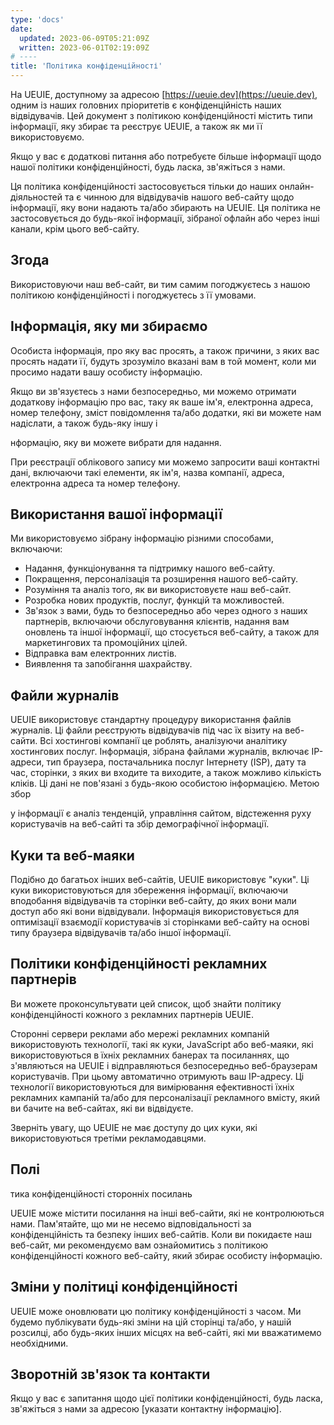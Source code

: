 ```yaml
---
type: 'docs'
date:
  updated: 2023-06-09T05:21:09Z
  written: 2023-06-01T02:19:09Z
# ----
title: 'Політика конфіденційності'
---
```


На UEUIE, доступному за адресою [https://ueuie.dev](https://ueuie.dev), одним із наших головних пріоритетів є конфіденційність наших відвідувачів. Цей документ з політикою конфіденційності містить типи інформації, яку збирає та реєструє UEUIE, а також як ми її використовуємо.

Якщо у вас є додаткові питання або потребуєте більше інформації щодо нашої політики конфіденційності, будь ласка, зв'яжіться з нами.

Ця політика конфіденційності застосовується тільки до наших онлайн-діяльностей та є чинною для відвідувачів нашого веб-сайту щодо інформації, яку вони надають та/або збирають на UEUIE. Ця політика не застосовується до будь-якої інформації, зібраної офлайн або через інші канали, крім цього веб-сайту.

## Згода

Використовуючи наш веб-сайт, ви тим самим погоджуєтесь з нашою політикою конфіденційності і погоджуєтесь з її умовами.

## Інформація, яку ми збираємо

Особиста інформація, про яку вас просять, а також причини, з яких вас просять надати її, будуть зрозуміло вказані вам в той момент, коли ми просимо надати вашу особисту інформацію.

Якщо ви зв'язуєтесь з нами безпосередньо, ми можемо отримати додаткову інформацію про вас, таку як ваше ім'я, електронна адреса, номер телефону, зміст повідомлення та/або додатки, які ви можете нам надіслати, а також будь-яку іншу і

нформацію, яку ви можете вибрати для надання.

При реєстрації облікового запису ми можемо запросити ваші контактні дані, включаючи такі елементи, як ім'я, назва компанії, адреса, електронна адреса та номер телефону.

## Використання вашої інформації

Ми використовуємо зібрану інформацію різними способами, включаючи:

- Надання, функціонування та підтримку нашого веб-сайту.
- Покращення, персоналізація та розширення нашого веб-сайту.
- Розуміння та аналіз того, як ви використовуєте наш веб-сайт.
- Розробка нових продуктів, послуг, функцій та можливостей.
- Зв'язок з вами, будь то безпосередньо або через одного з наших партнерів, включаючи обслуговування клієнтів, надання вам оновлень та іншої інформації, що стосується веб-сайту, а також для маркетингових та промоційних цілей.
- Відправка вам електронних листів.
- Виявлення та запобігання шахрайству.

## Файли журналів

UEUIE використовує стандартну процедуру використання файлів журналів. Ці файли реєструють відвідувачів під час їх візиту на веб-сайти. Всі хостингові компанії це роблять, аналізуючи аналітику хостингових послуг. Інформація, зібрана файлами журналів, включає IP-адреси, тип браузера, постачальника послуг Інтернету (ISP), дату та час, сторінки, з яких ви входите та виходите, а також можливо кількість кліків. Ці дані не пов'язані з будь-якою особистою інформацією. Метою збор

у інформації є аналіз тенденцій, управління сайтом, відстеження руху користувачів на веб-сайті та збір демографічної інформації.

## Куки та веб-маяки

Подібно до багатьох інших веб-сайтів, UEUIE використовує "куки". Ці куки використовуються для збереження інформації, включаючи вподобання відвідувачів та сторінки веб-сайту, до яких вони мали доступ або які вони відвідували. Інформація використовується для оптимізації взаємодії користувачів зі сторінками веб-сайту на основі типу браузера відвідувачів та/або іншої інформації.

## Політики конфіденційності рекламних партнерів

Ви можете проконсультувати цей список, щоб знайти політику конфіденційності кожного з рекламних партнерів UEUIE.

Сторонні сервери реклами або мережі рекламних компаній використовують технології, такі як куки, JavaScript або веб-маяки, які використовуються в їхніх рекламних банерах та посиланнях, що з'являються на UEUIE і відправляються безпосередньо веб-браузерам користувачів. При цьому автоматично отримують ваш IP-адресу. Ці технології використовуються для вимірювання ефективності їхніх рекламних кампаній та/або для персоналізації рекламного вмісту, який ви бачите на веб-сайтах, які ви відвідуєте.

Зверніть увагу, що UEUIE не має доступу до цих куки, які використовуються третіми рекламодавцями.

## Полі

тика конфіденційності сторонніх посилань

UEUIE може містити посилання на інші веб-сайти, які не контролюються нами. Пам'ятайте, що ми не несемо відповідальності за конфіденційність та безпеку інших веб-сайтів. Коли ви покидаєте наш веб-сайт, ми рекомендуємо вам ознайомитись з політикою конфіденційності кожного веб-сайту, який збирає особисту інформацію.

## Зміни у політиці конфіденційності

UEUIE може оновлювати цю політику конфіденційності з часом. Ми будемо публікувати будь-які зміни на цій сторінці та/або, у нашій розсилці, або будь-яких інших місцях на веб-сайті, які ми вважатимемо необхідними.

## Зворотній зв'язок та контакти

Якщо у вас є запитання щодо цієї політики конфіденційності, будь ласка, зв'яжіться з нами за адресою [указати контактну інформацію].
